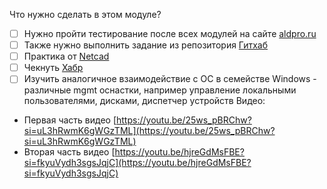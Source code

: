 Что нужно сделать в этом модуле? 
- [ ] Нужно пройти тестирование после всех модулей на сайте [aldpro.ru](https://www.aldpro.ru/professional/alse.html)
- [ ] Также нужно выполнить задание из репозитория [Гитхаб](https://github.com/ksemaev/lpic_1-101/blob/master/101_1.md)
- [ ] Практика от [Netcad](https://netacad.sadlab.su/sgp/ite/8.0/m1/module-launcher/)
- [ ] Чекнуть [Хабр]([https://habr.com/ru/articles/776720/](https://habr.com/ru/articles/776720/))
- [ ] Изучить аналогичное взаимодействие с ОС в семействе Windows - различные mgmt оснастки, например управление локальными пользователями, дисками, диспетчер устройств
Видео: 
- Первая часть видео [https://youtu.be/25ws_pBRChw?si=uL3hRwmK6gWGzTML](https://youtu.be/25ws_pBRChw?si=uL3hRwmK6gWGzTML)
- Вторая часть видео [https://youtu.be/hjreGdMsFBE?si=fkyuVydh3sgsJqjC](https://youtu.be/hjreGdMsFBE?si=fkyuVydh3sgsJqjC)
